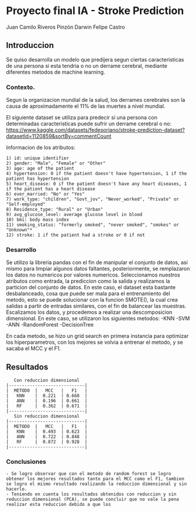 # Proyecto final IA - Stroke Prediction 

Juan Camilo Riveros Pinzón
Darwin Felipe Castro

## Introduccion

Se quiso desarrolla un modelo que predijera segun ciertas caracteristicas de una persona si esta tendria o no un derrame cerebral, mediante diferentes metodos de machine learning.
### Contexto.

Segun la organizacion mundial de la salud, los derrames cerebrales son la causa de aproximadamente el 11% de las muertes a nivel mundial. 

El siguiente dataset se utiliza para predecir si una persona con determinadas caracteristicas puede sufrir un derrame cerebral o no: https://www.kaggle.com/datasets/fedesoriano/stroke-prediction-dataset?datasetId=1120859&sortBy=commentCount

Informacion de los atributos:
```
1) id: unique identifier
2) gender: "Male", "Female" or "Other"
3) age: age of the patient
4) hypertension: 0 if the patient doesn't have hypertension, 1 if the patient has hypertension
5) heart_disease: 0 if the patient doesn't have any heart diseases, 1 if the patient has a heart disease
6) ever_married: "No" or "Yes"
7) work_type: "children", "Govt_jov", "Never_worked", "Private" or "Self-employed"
8) Residence_type: "Rural" or "Urban"
9) avg_glucose_level: average glucose level in blood
10) bmi: body mass index
11) smoking_status: "formerly smoked", "never smoked", "smokes" or "Unknown"*
12) stroke: 1 if the patient had a stroke or 0 if not

```
### Desarrollo

Se utilizo la libreria pandas con el fin de manipular el conjunto de datos, asi mismo para limpiar algunos datos faltantes, posteriormente, se remplazaron los datos no numericos por valores numericos. Seleccionamos nuestros atributos como entrada, la prediccion como la salida y realizamos la particion del conjunto de datos. 
En este caso, el dataset esta bastante desbalanceado, cosa que puede ser mala para el entrenamiento del metodo, esto se puede solucionar con la funcion SMOTE(), la cual crea salidas a partir de entradas similares, con el fin de balancear las muestras.
Escalizamos los datos, y procedemos a realizar una descomposicion dimensional.
En este caso, se utilizaron los siguientes metodos:
-KNN
-SVM
-ANN
-RandomForest
-DecisionTree

En cada metodo, se hizo un grid search en primera instancia para optimizar los hiperparametros, con los mejores se volvia a entrenar el metodo, y se sacaba el MCC  y el F1.

## Resultados
```
   Con reduccion dimensional              
|-----------------------------|
|  METODO  |   MCC   |   F1   |
|   KNN    |  0.221  | 0.668  |
|   ANN    |  0.196  | 0.661  |
|   RF     |  0.362  | 0.671  |
|-----------------------------|
   Sin reduccion dimensional
|-----------------------------|
|  METODO  |   MCC   |   F1   |
|   KNN    |  0.493  | 0.623  |
|   ANN    |  0.722  | 0.848  |
|   RF     |  0.872  | 0.928  |
|-----------------------------|

```
### Conclusiones

```
- Se logro observar que con el metodo de random forest se logro obtener los mejores resultados tanto para el MCC como el F1, tambien se logro el mismo resultado realizando la reduccion dimensional y sin hacerlo.
- Teniendo en cuenta los resultados obtenidos con reduccion y sin reduccion dimensional (PCA), se puede concluir que no vale la pena realizar esta reduccion debido a que los 
```
